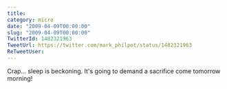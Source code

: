 ```yaml
---
title: 
category: micro
date: "2009-04-09T00:00:00"
slug: "2009-04-09T00:00:00"
TwitterId: 1482321963
TweetUrl: https://twitter.com/mark_philpot/status/1482321963
ReTweetUser: 
---
```


Crap... sleep is beckoning.  It's going to demand a sacrifice come tomorrow morning!